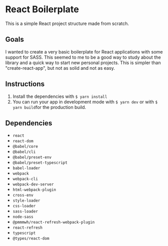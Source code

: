 # React Boilerplate

This is a simple React project structure made from scratch.

## Goals

I wanted to create a very basic boilerplate for React applications with some support for SASS. This seemed to me to be a good way to study about the library and a quick way to start new personal projects. This is simpler than "create-react-app", but not as solid and not as easy.

## Instructions

1. Install the dependencies with `$ yarn install`
2. You can run your app in development mode with `$ yarn dev` or with `$ yarn build`for the production build.

## Dependencies

- `react`
- `react-dom`
- `@babel/core`
- `@babel/cli`
- `@babel/preset-env`
- `@babel/preset-typescript`
- `babel-loader`
- `webpack`
- `webpack-cli`
- `webpack-dev-server`
- `html-webpack-plugin`
- `cross-env`
- `style-loader`
- `css-loader`
- `sass-loader`
- `node-sass`
- `@pmmmwh/react-refresh-webpack-plugin`
- `react-refresh`
- `typescript`
- `@types/react-dom`
